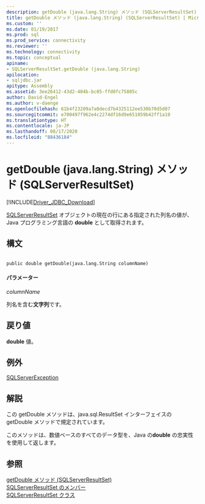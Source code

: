 ```yaml
---
description: getDouble (java.lang.String) メソッド (SQLServerResultSet)
title: getDouble メソッド (java.lang.String) (SQLServerResultSet) | Microsoft Docs
ms.custom: ''
ms.date: 01/19/2017
ms.prod: sql
ms.prod_service: connectivity
ms.reviewer: ''
ms.technology: connectivity
ms.topic: conceptual
apiname:
- SQLServerResultSet.getDouble (java.lang.String)
apilocation:
- sqljdbc.jar
apitype: Assembly
ms.assetid: 3ee26412-43d2-404b-bc05-ffd0fc75805c
author: David-Engel
ms.author: v-daenge
ms.openlocfilehash: 61b4f23209a7a0decd7b4325112ee530b70d5d07
ms.sourcegitcommit: e700497f962e4c2274df16d9e651059b42ff1a10
ms.translationtype: HT
ms.contentlocale: ja-JP
ms.lasthandoff: 08/17/2020
ms.locfileid: "88436184"
---
```

# <a name="getdouble-method-javalangstring-sqlserverresultset"></a>getDouble (java.lang.String) メソッド (SQLServerResultSet)
[!INCLUDE[Driver_JDBC_Download](../../../includes/driver_jdbc_download.md)]

  [SQLServerResultSet](../../../connect/jdbc/reference/sqlserverresultset-class.md) オブジェクトの現在の行にある指定された列名の値が、Java プログラミング言語の **double** として取得されます。  
  
## <a name="syntax"></a>構文  
  
```  
  
public double getDouble(java.lang.String columnName)  
```  
  
#### <a name="parameters"></a>パラメーター  
 *columnName*  
  
 列名を含む**文字列**です。  
  
## <a name="return-value"></a>戻り値  
 **double** 値。  
  
## <a name="exceptions"></a>例外  
 [SQLServerException](../../../connect/jdbc/reference/sqlserverexception-class.md)  
  
## <a name="remarks"></a>解説  
 この getDouble メソッドは、java.sql.ResultSet インターフェイスの getDouble メソッドで規定されています。  
  
 このメソッドは、数値ベースのすべてのデータ型を、Java の**double** の忠実性を使用して返します。  
  
## <a name="see-also"></a>参照  
 [getDouble メソッド &#40;SQLServerResultSet&#41;](../../../connect/jdbc/reference/getdouble-method-sqlserverresultset.md)   
 [SQLServerResultSet のメンバー](../../../connect/jdbc/reference/sqlserverresultset-members.md)   
 [SQLServerResultSet クラス](../../../connect/jdbc/reference/sqlserverresultset-class.md)  
  
  
